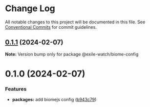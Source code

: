 # Change Log

All notable changes to this project will be documented in this file.
See [Conventional Commits](https://conventionalcommits.org) for commit guidelines.

## [0.1.1](https://github.com/exile-watch/nucleus/compare/@exile-watch/biome-config@0.1.0...@exile-watch/biome-config@0.1.1) (2024-02-07)

**Note:** Version bump only for package @exile-watch/biome-config





# 0.1.0 (2024-02-07)


### Features

* **packages:** add biomejs config ([b943c79](https://github.com/exile-watch/nucleus/commit/b943c797ddace3e4653b796fda21694a3f88fa1f))
